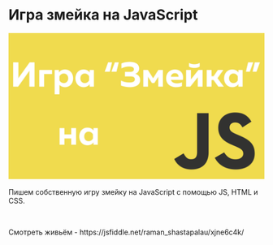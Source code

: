 <h1>Игра змейка на JavaScript</h1>
<img src="./img/snake.jpg" alt="Игра змейка на JavaScript"><br>
<p>Пишем собственную игру змейку на JavaScript с помощью JS, HTML и CSS.</p><br>

<p>Смотреть живьём - https://jsfiddle.net/raman_shastapalau/xjne6c4k/</p>